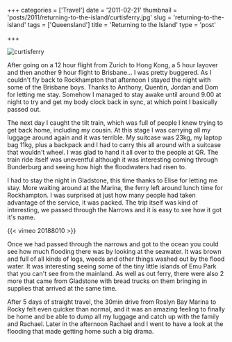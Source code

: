 +++
categories = ['Travel']
date = '2011-02-21'
thumbnail = 'posts/2011/returning-to-the-island/curtisferry.jpg'
slug = 'returning-to-the-island'
tags = ['Queensland']
title = 'Returning to the Island'
type = 'post'

+++

![curtisferry](curtisferry.jpg)

After going on a 12 hour flight from Zurich to Hong Kong, a 5 hour layover and then another 9 hour flight to Brisbane... I was pretty buggered. As I couldn't fly back to Rockhampton that afternoon I stayed the night with some of the Brisbane boys. Thanks to Anthony, Quentin, Jordan and Dom for letting me stay. Somehow I managed to stay awake until around 9.00 at night to try and get my body clock back in sync, at which point I basically passed out.

The next day I caught the tilt train, which was full of people I knew trying to get back home, including my cousin. At this stage I was carrying all my luggage around again and it was terrible. My suitcase was 23kg, my laptop bag 11kg, plus a backpack and I had to carry this all around with a suitcase that wouldn't wheel. I was glad to hand it all over to the people at QR. The train ride itself was uneventful although it was interesting coming through Bunderburg and seeing how high the floodwaters had risen to.

I had to stay the night in Gladstone, this time thanks to Elise for letting me stay. More waiting around at the Marina, the ferry left around lunch time for Rockhampton. I was surprised at just how many people had taken advantage of the service, it was packed. The trip itself was kind of interesting, we passed through the Narrows and it is easy to see how it got it's name.

{{< vimeo 20188010 >}}

Once we had passed through the narrows and got to the ocean you could see how much flooding there was by looking at the seawater. It was brown and full of all kinds of logs, weeds and other things washed out by the flood water. It was interesting seeing some of the tiny little islands of Emu Park that you can't see from the mainland. As well as out ferry, there were also 2 more that came from Gladstone with bread trucks on them bringing in supplies that arrived at the same time.

After 5 days of straight travel, the 30min drive from Roslyn Bay Marina to Rocky felt even quicker than normal, and it was an amazing feeling to finally be home and be able to dump all my luggage and catch up with the family and Rachael. Later in the afternoon Rachael and I went to have a look at the flooding that made getting home such a big drama.